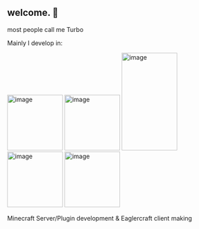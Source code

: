 ## welcome. 👋

most people call me Turbo

Mainly I develop in: 

<img width="128" height="128" alt="image" src="https://github.com/user-attachments/assets/a301aa81-9730-4d92-a0d9-8899330aaa0a" />
<img width="128" height="128" alt="image" src="https://github.com/user-attachments/assets/3b715ec3-9309-41ea-902f-ca56ced2b071" />
<img width="128" height="225" alt="image" src="https://github.com/user-attachments/assets/7f2f0eaa-0fa1-4eef-9521-dd73c92aaf5a" />
<img width="128" height="128" alt="image" src="https://github.com/user-attachments/assets/47fddede-0d8a-4815-93b0-0b430b3ad858" />
<img width="128" height="128" alt="image" src="https://github.com/user-attachments/assets/65ead561-74df-4874-94b9-edb650dd8a90" />

Minecraft Server/Plugin development & Eaglercraft client making 




